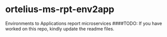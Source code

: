 # ortelius-ms-rpt-env2app
Environments to Applications report microservices
####TODO: If you have worked on this repo, kindly update the readme files.